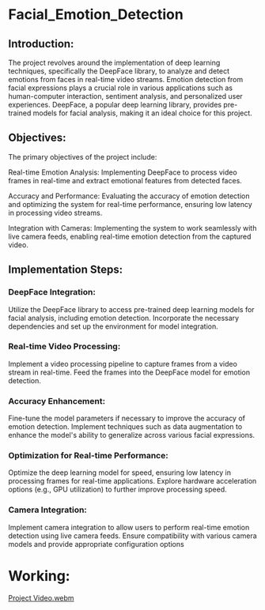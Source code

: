 # Facial_Emotion_Detection
## Introduction:
The project revolves around the implementation of deep learning techniques, specifically the DeepFace library, to analyze and detect emotions from faces in real-time video streams. Emotion detection from facial expressions plays a crucial role in various applications such as human-computer interaction, sentiment analysis, and personalized user experiences. DeepFace, a popular deep learning library, provides pre-trained models for facial analysis, making it an ideal choice for this project.

## Objectives:
The primary objectives of the project include:

Real-time Emotion Analysis: Implementing DeepFace to process video frames in real-time and extract emotional features from detected faces.

Accuracy and Performance: Evaluating the accuracy of emotion detection and optimizing the system for real-time performance, ensuring low latency in processing video streams.

Integration with Cameras: Implementing the system to work seamlessly with live camera feeds, enabling real-time emotion detection from the captured video.

## Implementation Steps:

### DeepFace Integration:
Utilize the DeepFace library to access pre-trained deep learning models for facial analysis, including emotion detection.
Incorporate the necessary dependencies and set up the environment for model integration.

### Real-time Video Processing:
Implement a video processing pipeline to capture frames from a video stream in real-time.
Feed the frames into the DeepFace model for emotion detection.

### Accuracy Enhancement:
Fine-tune the model parameters if necessary to improve the accuracy of emotion detection.
Implement techniques such as data augmentation to enhance the model's ability to generalize across various facial expressions.

### Optimization for Real-time Performance:
Optimize the deep learning model for speed, ensuring low latency in processing frames for real-time applications.
Explore hardware acceleration options (e.g., GPU utilization) to further improve processing speed.

### Camera Integration:
Implement camera integration to allow users to perform real-time emotion detection using live camera feeds.
Ensure compatibility with various camera models and provide appropriate configuration options

# Working:
[Project Video.webm](https://github.com/ParvSoni/Facial_Emotion_Detection/assets/123165567/3a8a9745-a69c-46de-a164-dd2ef5d04bd5)
